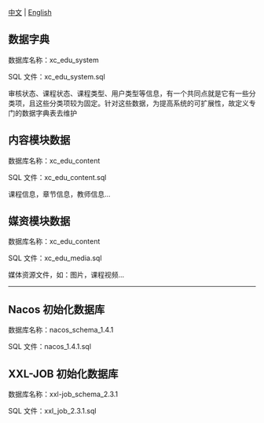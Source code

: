 [中文](https://github.com/domeniczz/xuecheng-edu-project/blob/master/sql/README-zh.md) | [English](https://github.com/domeniczz/xuecheng-edu-project/blob/master/sql/README.md)

## 数据字典

数据库名称：xc_edu_system

SQL 文件：xc_edu_system.sql

审核状态、课程状态、课程类型、用户类型等信息，有一个共同点就是它有一些分类项，且这些分类项较为固定。针对这些数据，为提高系统的可扩展性，故定义专门的数据字典表去维护

## 内容模块数据

数据库名称：xc_edu_content

SQL 文件：xc_edu_content.sql

课程信息，章节信息，教师信息...

## 媒资模块数据

数据库名称：xc_edu_content

SQL 文件：xc_edu_media.sql

媒体资源文件，如：图片，课程视频...

---

## Nacos 初始化数据库

数据库名称：nacos_schema_1.4.1

SQL 文件：nacos_1.4.1.sql

## XXL-JOB 初始化数据库

数据库名称：xxl-job_schema_2.3.1

SQL 文件：xxl_job_2.3.1.sql